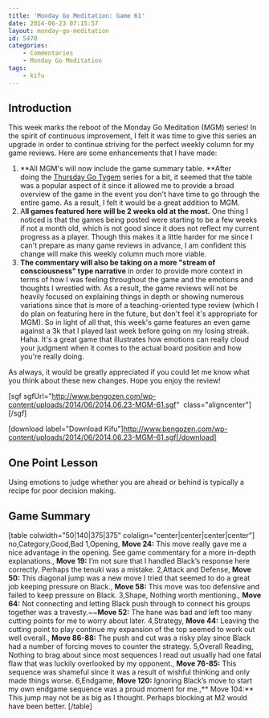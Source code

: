 ```yaml
---
title: 'Monday Go Meditation: Game 61'
date: 2014-06-23 07:15:57
layout: monday-go-meditation
id: 5470
categories:
	- Commentaries
	- Monday Go Meditation
tags:
	- kifu
---
```


## **Introduction**

This week marks the reboot of the Monday Go Meditation (MGM) series! In the spirit of continuous improvement, I felt it was time to give this series an upgrade in order to continue striving for the perfect weekly column for my game reviews. Here are some enhancements that I have made:

1.  **All MGM's will now include the game summary table. **After doing the [Thursday Go Tygem](http://www.bengozen.com/thursday-go-tygem-game-07/ "Thursday Go Tygem: Game 07") series for a bit, it seemed that the table was a popular aspect of it since it allowed me to provide a broad overview of the game in the event you don't have time to go through the entire game. As a result, I felt it would be a great addition to MGM.
2.  A**ll games featured here will be 2 weeks old at the most.** One thing I noticed is that the games being posted were starting to be a few weeks if not a month old, which is not good since it does not reflect my current progress as a player. Though this makes it a little harder for me since I can't prepare as many game reviews in advance, I am confident this change will make this weekly column much more viable.
3.  **The commentary will also be taking on a more "stream of consciousness" type narrative** in order to provide more context in terms of how I was feeling throughout the game and the emotions and thoughts I wrestled with. As a result, the game reviews will not be heavily focused on explaining things in depth or showing numerous variations since that is more of a teaching-oriented type review (which I do plan on featuring here in the future, but don't feel it's appropriate for MGM).
So in light of all that, this week's game features an even game against a 3k that I played last week before going on my losing streak. Haha. It's a great game that illustrates how emotions can really cloud your judgment when it comes to the actual board position and how you're really doing.

As always, it would be greatly appreciated if you could let me know what you think about these new changes. Hope you enjoy the review!

[sgf sgfUrl="http://www.bengozen.com/wp-content/uploads/2014/06/2014.06.23-MGM-61.sgf"  class="aligncenter"][/sgf]

[download label="Download Kifu"]http://www.bengozen.com/wp-content/uploads/2014/06/2014.06.23-MGM-61.sgf[/download]

## **One Point Lesson**

Using emotions to judge whether you are ahead or behind is typically a recipe for poor decision making.

<!--more-->

## **Game Summary**

[table colwidth="50|140|375|375" colalign="center|center|center|center"]
no,Category,Good,Bad
1,Opening, **Move 24:** This move really gave me a nice advantage in the opening. See game commentary for a more in-depth explanations., **Move 19:** I’m not sure that I handled Black’s response here correctly. Perhaps the tenuki was a mistake.
2,Attack and Defense, **Move 50:** This diagonal jump was a new move I tried that seemed to do a great job keeping pressure on Black., **Move 58:** This move was too defensive and failed to keep pressure on Black.
3,Shape, Nothing worth mentioning., **Move 64:** Not connecting and letting Black push through to connect his groups together was a travesty.~~**Move 52:** The hane was bad and left too many cutting points for me to worry about later.
4,Strategy, **Move 44:** Leaving the cutting point to play continue my expansion of the top seemed to work out well overall., **Move 86-88:** The push and cut was a risky play since Black had a number of forcing moves to counter the strategy.
5,Overall Reading, Nothing to brag about since most sequences I read out usually had one fatal flaw that was luckily overlooked by my opponent., **Move 76-85:** This sequence was shameful since it was a result of wishful thinking and only made things worse.
6,Endgame, **Move 120:** Ignoring Black’s move to start my own endgame sequence was a proud moment for me.,** Move 104:** This jump may not be as big as I thought. Perhaps blocking at M2 would have been better.
[/table]
